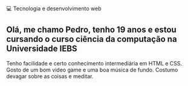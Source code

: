 💻 Tecnologia e desenvolvimento web

## Olá, me chamo Pedro, tenho 19 anos e estou cursando o curso ciência da computação na Universidade IEBS 
Tenho facilidade e certo conhecimento intermediária em HTML e CSS.
Gosto de um bom video game e uma boa música de fundo.
Costumo devagar sobre as coisas e meditar.

